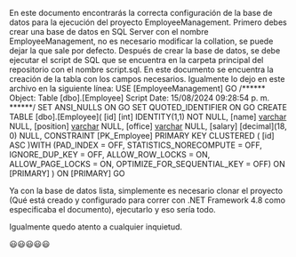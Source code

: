 En este documento encontrarás la correcta configuración de la base de datos para la ejecución del proyecto EmployeeManagement.
Primero debes crear una base de datos en SQL Server con el nombre  EmployeeManagement, no es necesario modificar la collation, se puede dejar la que sale por defecto.
Después de crear la base de datos, se debe ejecutar el script de SQL que se encuentra en la carpeta principal del repositorio con el nombre script.sql.
En este documento se encuentra la creación de la tabla con los campos necesarios.
Igualmente lo dejo en este archivo en la siguiente línea:
USE [EmployeeManagement]
GO
/****** Object:  Table [dbo].[Employee]    Script Date: 15/08/2024 09:28:54 p. m. ******/
SET ANSI_NULLS ON
GO
SET QUOTED_IDENTIFIER ON
GO
CREATE TABLE [dbo].[Employee](
    [id] [int] IDENTITY(1,1) NOT NULL,
    [name] [varchar](500) NULL,
    [position] [varchar](500) NULL,
    [office] [varchar](500) NULL,
    [salary] [decimal](18, 0) NULL,
 CONSTRAINT [PK_Employee] PRIMARY KEY CLUSTERED 
(
    [id] ASC
)WITH (PAD_INDEX = OFF, STATISTICS_NORECOMPUTE = OFF, IGNORE_DUP_KEY = OFF, ALLOW_ROW_LOCKS = ON, ALLOW_PAGE_LOCKS = ON, OPTIMIZE_FOR_SEQUENTIAL_KEY = OFF) ON [PRIMARY]
) ON [PRIMARY]
GO

Ya con la base de datos lista, simplemente es necesario clonar el proyecto (Qué está creado y configurado para correr con .NET Framework 4.8 como especificaba el documento), ejecutarlo y eso sería todo.

Igualmente quedo atento a cualquier inquietud.

😃😃😃😃😃


